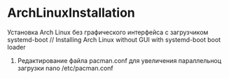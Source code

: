 # ArchLinuxInstallation
Установка Arch Linux без графического интерфейса с загрузчиком systemd-boot // Installing Arch Linux without GUI with systemd-boot boot loader

1. Редактирование файла pacman.conf для увеличения параллельноц загрузки
nano /etc/pacman.conf